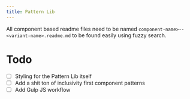 ```yaml
---
title: Pattern Lib
---
```


All component based readme files need to be named `component-name>--<variant-name>.readme.md` to be found easily using fuzzy search.

# Todo
- [ ] Styling for the Pattern Lib itself
- [ ] Add a shit ton of inclusivity first component patterns
- [ ] Add Gulp JS workflow